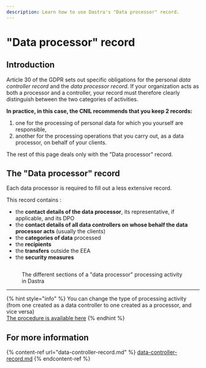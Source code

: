 ```yaml
---
description: Learn how to use Dastra's "Data processor" record.
---
```


# "Data processor" record

## Introduction

Article 30 of the GDPR sets out specific obligations for the personal _data controller record_ and the _data_ _processor record_. If your organization acts as both a processor and a controller, your record must therefore clearly distinguish between the two categories of activities.

**In practice, in this case, the CNIL recommends that you keep 2 records:**

1. one for the processing of personal data for which you yourself are responsible,
2. another for the processing operations that you carry out, as a data processor, on behalf of your clients.

The rest of this page deals only with the "Data processor" record.

## The "Data processor" record

Each data processor is required to fill out a less extensive record.&#x20;

This record contains :&#x20;

* the **contact details of the data processor**, its representative, if applicable, and its DPO&#x20;
* the **contact details of all data controllers on whose behalf the data processor acts** (usually the clients)&#x20;
* the **categories of data** processed&#x20;
* the **recipients**&#x20;
* the **transfers** outside the EEA&#x20;
* the **security measures**

<figure><img src="../../.gitbook/assets/Capture d&#x27;écran 2025-04-25 154507.png" alt=""><figcaption><p>The different sections of a "data processor" processing activity in Dastra</p></figcaption></figure>



***

{% hint style="info" %}
You can change the type of processing activity (from one created as a data controller to one created as a processor, and vice versa)\
[The procedure is available here](https://doc.dastra.eu/en/features/editer-le-registre/frequently-asked-questions#how-can-i-change-my-type-of-processing-activity-from-one-created-as-a-data-controller-to-one-created)
{% endhint %}

## For more information

{% content-ref url="data-controller-record.md" %}
[data-controller-record.md](data-controller-record.md)
{% endcontent-ref %}
